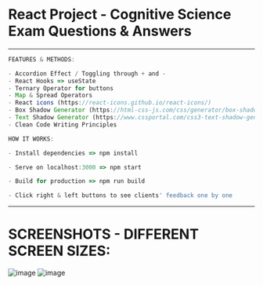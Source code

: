 # React Project - Cognitive Science Exam Questions & Answers

<hr>

```ts
FEATURES & METHODS:

- Accordion Effect / Toggling through + and -
- React Hooks => useState 
- Ternary Operator for buttons
- Map & Spread Operators
- React icons (https://react-icons.github.io/react-icons/) 
- Box Shadow Generator (https://html-css-js.com/css/generator/box-shadow/)
- Text Shadow Generator (https://www.cssportal.com/css3-text-shadow-generator/)
- Clean Code Writing Principles
```

```ts
HOW IT WORKS:

- Install dependencies => npm install

- Serve on localhost:3000 => npm start

- Build for production => npm run build

- Click right & left buttons to see clients' feedback one by one
```

<hr>

# SCREENSHOTS - DIFFERENT SCREEN SIZES:
![image](https://user-images.githubusercontent.com/90147636/189540316-331b0bb1-89fb-46f3-bb95-bf8616f5639c.png)
![image](https://user-images.githubusercontent.com/90147636/189540332-8baa3f3b-d2aa-4f2b-888e-15103221a08a.png)

